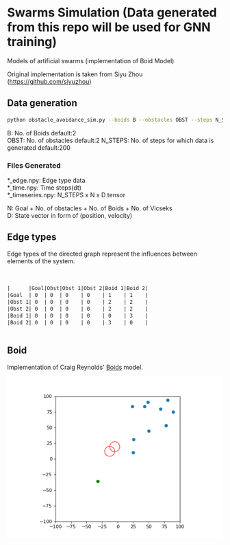 # Swarms Simulation (Data generated from this repo will be used for GNN training)
Models of artificial swarms (implementation of Boid Model)


Original implementation is taken from Siyu Zhou (https://github.com/siyuzhou)

## Data generation

```bash
python obstacle_avoidance_sim.py --boids B --obstacles OBST --steps N_STEPS --save-dir /path/to/save/location/
```
B: No. of Boids  default:2  
OBST: No. of obstacles  default:2
N_STEPS: No. of steps for which data is generated  default:200 

### Files Generated
*_edge.npy: Edge type data   
*_time.npy: Time steps(dt)  
*_timeseries.npy: N_STEPS x N x D tensor  

N: Goal + No. of obstacles + No. of Boids + No. of Vicseks  
D: State vector in form of (position, velocity)

## Edge types
Edge types of the directed graph represent the influences between
elements of the system.
```


|      |Goal|Obst|Obst 1|Obst 2|Boid 1|Boid 2|  
|Goal  | 0  | 0  | 0    | 0    | 1    | 1    |  
|Obst 1| 0  | 0  | 0    | 0    | 2    | 2    |
|Obst 2| 0  | 0  | 0    | 0    | 2    | 2    |
|Boid 1| 0  | 0  | 0    | 0    | 0    | 3    |  
|Boid 2| 0  | 0  | 0    | 0    | 3    | 0    |  


```

## Boid

Implementation of Craig Reynolds' [Boids](https://www.red3d.com/cwr/boids/) model.  

![2D Flocking w/ Goal and Obstacle](boid_obstacle2.gif)

